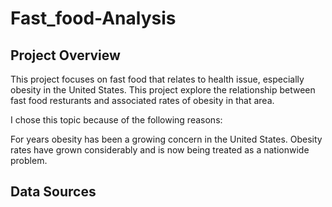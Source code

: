 # Fast_food-Analysis
## Project Overview
This project focuses on fast food that relates to health issue, especially obesity in the United States. This project explore the relationship between
fast food resturants and associated rates of obesity in that area.

I chose this topic because of the following reasons:

For years obesity has been a growing concern in the United States. Obesity rates have grown considerably and is now being treated as a nationwide problem.

## Data Sources
